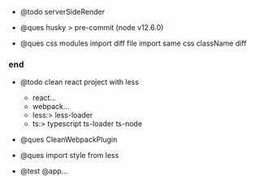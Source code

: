- @todo serverSideRender

* @ques husky > pre-commit (node v12.6.0)

- @ques css modules import diff file import same css className diff

### end

- @todo clean react project with less

  - react...
  - webpack...
  - less:> less-loader
  - ts:> typescript ts-loader ts-node

- @ques CleanWebpackPlugin

* @ques import style from less

- @test @app...

